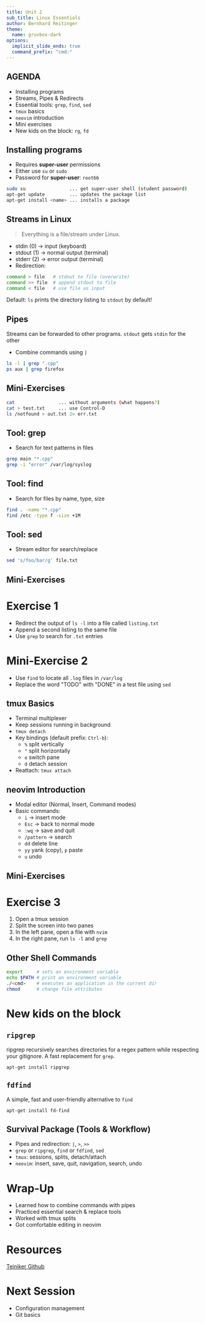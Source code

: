 ```yaml
---
title: Unit 2
sub_title: Linux Essentials
author: Bernhard Reitinger
theme:
  name: gruvbox-dark
options:
  implicit_slide_ends: true
  command_prefix: "cmd:"
---
```



AGENDA
---

- Installing programs
- Streams, Pipes & Redirects
- Essential tools: `grep`, `find`, `sed`
- `tmux` basics
- `neovim` introduction
- Mini exercises
- New kids on the block: `rg`, `fd`

Installing programs
---

- Requires **super-user** permissions
- Either use `su` or `sudo`
- Password for **super-user**: `root66`

```bash
sudo su                ... get super-user shell (student password)
apt-get update         ... updates the package list
apt-get install <name> ... installs a package
```

Streams in Linux
---

> Everything is a file/stream under Linux.

- stdin (0) → input (keyboard)
- stdout (1) → normal output (terminal)
- stderr (2) → error output (terminal)
- Redirection:

```bash
command > file   # stdout to file (overwrite)
command >> file  # append stdout to file
command < file   # use file as input
```

Default: `ls` prints the directory listing to `stdout` by default!

Pipes
---

Streams can be forwarded to other programs. `stdout` gets `stdin` for the other

- Combine commands using `|`

```bash
ls -l | grep ".cpp"
ps aux | grep firefox
```

Mini-Exercises
---

```bash
cat                ... without arguments (what happens?)
cat > test.txt     ... use Control-D
ls /notfound > out.txt 2> err.txt
```

Tool: grep
---

- Search for text patterns in files

```bash
grep main "*.cpp"
grep -i "error" /var/log/syslog
```

Tool: find
---

- Search for files by name, type, size

```bash
find . -name "*.cpp"
find /etc -type f -size +1M
```

Tool: sed
---

- Stream editor for search/replace

```bash
sed 's/foo/bar/g' file.txt
```

Mini-Exercises
---

# Exercise 1

- Redirect the output of `ls -l` into a file called `listing.txt`
- Append a second listing to the same file
- Use `grep` to search for `.txt` entries

# Mini-Exercise 2

- Use `find` to locate all `.log` files in `/var/log`
- Replace the word "TODO" with "DONE" in a test file using `sed`

tmux Basics
---

- Terminal multiplexer
- Keep sessions running in background
- `tmux detach`
- Key bindings (default prefix: `Ctrl-b`):
  - `%` split vertically
  - `"` split horizontally
  - `o` switch pane
  - `d` detach session
- Reattach: `tmux attach`

neovim Introduction
---

- Modal editor (Normal, Insert, Command modes)
- Basic commands:
  - `i` → insert mode
  - `Esc` → back to normal mode
  - `:wq` → save and quit
  - `/pattern` → search
  - `dd` delete line
  - `yy` yank (copy), `p` paste
  - `u` undo

Mini-Exercises
---

# Exercise 3

1. Open a tmux session
2. Split the screen into two panes
3. In the left pane, open a file with `nvim`
4. In the right pane, run `ls -l` and `grep`

Other Shell Commands
---

```bash
export     # sets an environment variable
echo $PATH # print an environment variable
./<cmd>    # executes an application in the current dir
chmod      # change file attributes
```

# New kids on the block

## `ripgrep`

ripgrep recursively searches directories for a regex pattern while respecting your gitignore. A fast replacement for `grep`.

`apt-get install ripgrep`

## `fdfind`

A simple, fast and user-friendly alternative to `find`

`apt-get install fd-find`

Survival Package (Tools & Workflow)
---

- Pipes and redirection: `|`, `>`, `>>`
- `grep` or `ripgrep`, `find` or `fdfind`, `sed`
- `tmux`: sessions, splits, detach/attach
- `neovim`: insert, save, quit, navigation, search, undo

# Wrap-Up

- Learned how to combine commands with pipes
- Practiced essential search & replace tools
- Worked with tmux splits
- Got comfortable editing in neovim

# Resources

[Teiniker Github](https://github.com/teiniker/teiniker-lectures-computerscience/tree/master/linux)

# Next Session

- Configuration management
- Git basics
